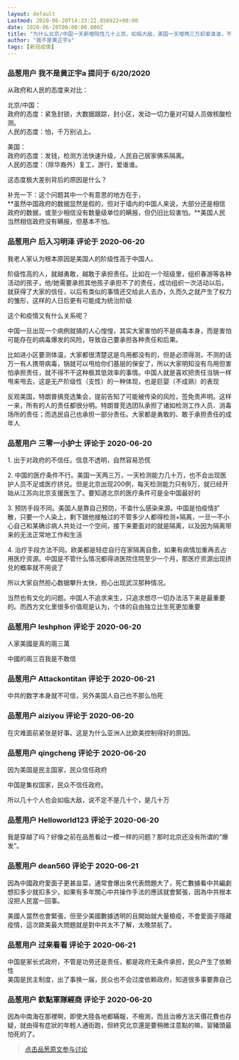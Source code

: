 ```yaml
---
layout: default
Lastmod: 2020-06-20T14:33:22.856922+00:00
date: 2020-06-20T00:00:00.000Z
title: "为什么北京/中国一天新增阳性几十上百，如临大敌，美国一天增两三万却爱谁谁，不紧不慢？"
author: "我不是黄正宇a"
tags: [新冠疫情]
---
```



### 品葱用户 **我不是黄正宇a** 提问于 6/20/2020
    
从政府和人民的态度来对比：  
  
北京/中国：  
政府的态度：紧急封锁，大数据跟踪，封小区，发动一切力量对可疑人员做核酸检测。     
人民的态度：怕，千万别沾上。  
  
美国：  
政府的态度：发钱，检测方法快速升级，人民自己居家佛系隔离。  
人民的态度：（除华裔外）复工，游行，爱谁谁。  
  
这态度极大差别背后的原因是什么？  
  
补充一下：这个问题其中一个有意思的地方在于，  
**虽然中国政府的数据显然是假的，但对于墙内的中国人来说，大部分还是相信政府的数据，或至少相信没有数量级单位的瞒报，但仍旧比较害怕。**美国人民当然相信政府没有瞒报，但基本不怕。
    
                

### 品葱用户 **后入习明泽** 评论于 2020-06-20
        
我老人家认为根本原因是美国人的阶级性高于中国人。  
  
阶级性高的人，就越勇敢，越敢于承担责任。比如在一个班级里，组织春游等各种活动的孩子，他/她需要承担其他孩子承担不了的责任，成功组织一次活动以后，就获得了大家的信任，以后有类似的事情还交给此人去办，久而久之就产生了权力的雏形，这样的人日后更有可能成为统治阶级  
  
这个和疫情又有什么关系呢？  
  
中国一旦出现一个病例就搞的人心惶惶，其实大家害怕的不是病毒本身，而是害怕可能存在的病毒爆发的风险，导致自己要承担各种责任和后果。  
  
比如进小区要测体温，大家都很清楚这是鸟用都没有的，但是必须得测，不测的话万一有人携带病毒，锅就可以甩给你们基层的保安了，所以大家明知没有鸟用但害怕承担责任，就不得不干这种极其低效率的事情。中国人就是喜欢把责任当锅一样甩来甩去，这是无产阶级性（支性）的一种体现，也是巨婴（不成熟）的表现  
  
反观美国，特朗普搞竞选集会，提前告知了可能被传染的风险，签免责声明。这样一来，所有的人的责任都很分明。特朗普竞选团队承担了诸如检测工作人员、消毒场所的责任；而选民自己也承担一部分责任。大家都是勇敢的、敢于承担责任的成年人
        
                

### 品葱用户 **三零一小护士** 评论于 2020-06-20
        
1\. 出于对政府的不信任。信息不透明，自然容易恐慌  
  
2\. 中国的医疗条件不行。美国一天两三万，一天检测能力几十万，也不会出现医护人员不足或医疗挤兑。但是北京出现200例，每天检测能力只有9万，就已经开始从江苏向北京支援医生了。要知道北京的医疗条件可是全中国最好的  
  
3\. 预防手段不同。美国人是靠自己预防，不查什么感染来源。中国是怕疫情扩散，只要一个人染上，剩下跟他接触过的不管多少人都得检测+隔离，一旦一不小心自己和某确诊病人共处过一个空间，接下来要面对的就是隔离，以及因为隔离带来的无法正常地工作和生活  
  
4\. 治疗手段方法不同。欧美都是轻症自行在家隔离自愈，如果有病情加重再去占用医疗资源。中国是不管什么情况都得进医院住院至少一个月，那医疗资源出现挤兑的概率就不用说了  
  
所以大家自然担心数据攀升太快，担心出现武汉那种情况。  
  
当然也有文化的问题。中国人不追求来生，只追求想尽一切办法活下来是最重要的。而西方文化里很多价值观是认为，个体的自由独立比生死更加重要
        
                

### 品葱用户 **leshphon** 评论于 2020-06-20
        
人家美國是真的兩三萬  
  
中國的兩三百我是不敢信
        
                

### 品葱用户 **Attackontitan** 评论于 2020-06-21
        
中共的数字本身就不可信，另外美国人自己也不那么怕死
        
                

### 品葱用户 **aiziyou** 评论于 2020-06-20
        
在灾难面前紧张是好事。这是为什么亚洲人比欧美控制得好的原因。
        
                

### 品葱用户 **qingcheng** 评论于 2020-06-20
        
因为美国是民主国家，民众信任政府  
  
中国是集权国家，民众不信任政府。  
  
所以几十个人也会如临大敌，说不定不是几十个，是几十万
        
                

### 品葱用户 **Helloworld123** 评论于 2020-06-20
        
我是穿越了吗？好像之前在品葱看过一模一样的问题？那时北京还没有所谓的“爆发”。
        
                

### 品葱用户 **dean560** 评论于 2020-06-21
        
因為中國政府愛面子更甚韭菜，通常會爆出來代表問題大了，死亡數據看中共編劇想扣多少就扣多少，如果有多年關心中共操作手法的應該就會緊張，因為中共根本沒把人民當一回事。  
  
美國人當然也會緊張，但至少美國數據透明的且開始就大量檢疫，不會愛面子隱藏疫情，這次歐美最大問題就是對中共太不了解，太晚禁航了。
        
                

### 品葱用户 **过来看看** 评论于 2020-06-21
        
中国是家长式政府，不管是功劳还是责任，都是政府无条件承担，民众产生了依赖性  
美国是民主制度，出了事换一届，民众也不会过度依赖政府，知道很多事要靠自己
        
                

### 品葱用户 **欽點軍隊經商** 评论于 2020-06-20
        
因為中南海在那裡啊，即使大陸各地都瞞報，不檢測，而且治療方法天價花費也存疑，就由得有症狀的年輕人通街跑，但終究北京還是要稍微注意點的嘛，習豬頭最怕死的了。
        
                





> [点击品葱原文参与讨论](https://pincong.rocks/question/27503)

